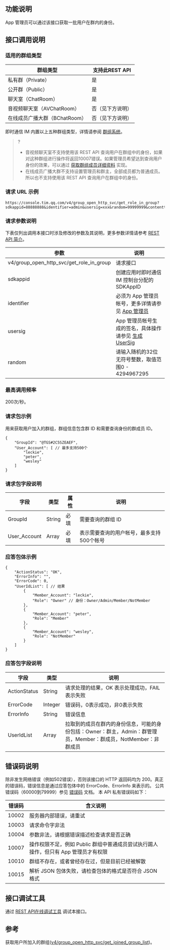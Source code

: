 ## 功能说明
App 管理员可以通过该接口获取一批用户在群内的身份。

## 接口调用说明
### 适用的群组类型

|群组类型|支持此REST API|
|-----------|------------|
|私有群（Private）|是|
|公开群（Public）|是|
|聊天室（ChatRoom）|是|
|音视频聊天室（AVChatRoom）|否（见下方说明）|
|在线成员广播大群（BChatRoom）|否（见下方说明）|

即时通信 IM 内置以上五种群组类型，详情请参阅 [群组系统](https://cloud.tencent.com/document/product/269/1502)。

>?
>- 音视频聊天室不支持使用该 REST API 查询用户在群组中的身份，如果对这种群组进行操作将返回10007错误。如果管理员希望达到查询用户身份的效果，可以通过 [获取群组成员详细资料](/doc/product/269/获取群组成员详细资料) 实现。
>- 在线成员广播大群不支持设置管理员和群主，全部成员都为普通成员。所以也不支持使用该 REST API 查询用户在群组中的身份。

### 请求 URL 示例
```
https://console.tim.qq.com/v4/group_open_http_svc/get_role_in_group?sdkappid=88888888&identifier=admin&usersig=xxx&random=99999999&contenttype=json
```
### 请求参数说明

下表仅列出调用本接口时涉及修改的参数及其说明，更多参数详情请参考 [REST API 简介](https://cloud.tencent.com/document/product/269/1519)。

| 参数               | 说明                                 |
| ------------------ | ------------------------------------ |
| v4/group_open_http_svc/get_role_in_group | 请求接口                             |
| sdkappid           | 创建应用时即时通信 IM 控制台分配的 SDKAppID |
| identifier         | 必须为 App 管理员帐号，更多详情请参见 [App 管理员](https://cloud.tencent.com/document/product/269/31999#app-.E7.AE.A1.E7.90.86.E5.91.98)                |
| usersig            | App 管理员帐号生成的签名，具体操作请参见 [生成 UserSig](https://cloud.tencent.com/document/product/269/32688)    |
| random             | 请输入随机的32位无符号整数，取值范围0 - 4294967295                 |

### 最高调用频率

200次/秒。

### 请求包示例

用来获取用户加入的群组，群组信息包含群 ID 和需要查询身份的群成员 ID。
```
{
    "GroupId": "@TGS#2C5SZEAEF",
    "User_Account": [ // 最多支持500个
        "leckie",
        "peter",
        "wesley"
    ]
}
```

### 请求包字段说明

| 字段 | 类型 | 属性 | 说明 |
|---------|---------|---------|---------|
| GroupId | String | 必填 |需要查询的群组 ID   |
| User_Account | Array | 必填 |表示需要查询的用户帐号，最多支持500个帐号  |

### 应答包体示例

```
{
    "ActionStatus": "OK",
    "ErrorInfo": "",
    "ErrorCode": 0,
    "UserIdList": [ // 结果
        {
            "Member_Account": "leckie",
            "Role": "Owner" // 身份：Owner/Admin/Member/NotMember
        },
        {
            "Member_Account": "peter",
            "Role": "Member"
        },
        {
            "Member_Account": "wesley",
            "Role": "NotMember"
        }
    ]
}
```

### 应答包字段说明

| 字段 | 类型 | 说明 |
|---------|---------|---------|
| ActionStatus | String | 请求处理的结果，OK 表示处理成功，FAIL 表示失败 |
| ErrorCode|	Integer	|错误码，0表示成功，非0表示失败 |
| ErrorInfo | String | 错误信息  |
| UserIdList | Array | 拉取到的成员在群内的身份信息，可能的身份包括：Owner：群主，Admin：群管理员，Member：群成员，NotMember：非群成员    |

## 错误码说明

除非发生网络错误（例如502错误），否则该接口的 HTTP 返回码均为 200。真正的错误码，错误信息是通过应答包体中的 ErrorCode、ErrorInfo 来表示的。
公共错误码（60000到79999）参见 [错误码](https://cloud.tencent.com/document/product/269/1671) 文档。
本 API 私有错误码如下：

| 错误码 | 含义说明|
|---------|---------|
| 10002 | 服务器内部错误，请重试 |
| 10003 | 请求命令字非法 |
| 10004 | 参数非法，请根据错误描述检查请求是否正确 |
| 10007 | 操作权限不足，例如 Public 群组中普通成员尝试执行踢人操作，但只有 App 管理员才有权限 |
| 10010 | 群组不存在，或者曾经存在过，但是目前已经被解散 |
| 10015 | 解析 JSON 包体失败，请检查包体的格式是否符合 JSON 格式 |

## 接口调试工具

通过 [REST API在线调试工具](https://avc.cloud.tencent.com/im/APITester/APITester.html#group_open_http_svc/get_role_in_group) 调试本接口。

## 参考
获取用户所加入的群组([v4/group_open_http_svc/get_joined_group_list](https://cloud.tencent.com/document/product/269/1625))。
